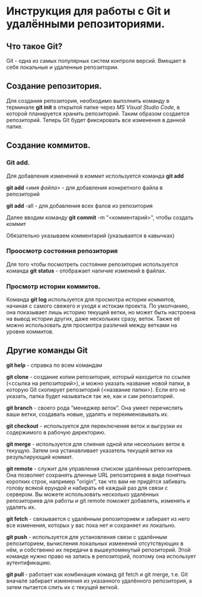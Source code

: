 
# Инструкция для работы с Git и удалёнными репозиториями. #

## Что такое Git?

Git - одна из самых популярных систем контроля версий. Вмещает в себя локальные и удаленные репозитории.

## Создание репозитория.

Для создания репозитория, необходимо выполнить команду в терминале **git init** в открытой папке через *MS Visual Studio Code*, в которой планируется хранить репозиторий. Таким образом создается репозиторий.
Теперь Git будет фиксировать все изменения в данной папке.

## Создание коммитов.

### Git add.

Для добавления изменений в коммит используется команда **git add** 

**git add** *<имя файла>* - для добавления конкретного файла в репозиторий

**git add** -all - для добавления всех фалов из репозитория

Далее вводим команду **git commit** -m "<комментарий>", чтобы создать коммит

Обязательно указываем комментарий (указывается в кавычках)

### Проосмотр состояния репозитория

Для того чтобы посмотреть состояние репозитория используется команда **git status** - отображает наличие изменеий в файлах.

### Просмотр истории коммитов.

Команда **git log** используется для просмотра истории коммитов, начиная с самого свежего и уходя к истокам проекта. По умолчанию, она показывает лишь историю текущей ветки, но может быть настроена на вывод истории других, даже нескольких сразу, веток. Также её можно использовать для просмотра различий между ветками на уровне коммитов.



## Другие команды Git

**git help** - справка по всем командам

**git clone** - создание копии репозитория, который находится по ссылке (<ссылка на репозиторий>), и можно указать название новой папки, в которую Git скопирует репозиторий (<название папки>). Если его не указать, папка будет называться так же, как и сам репозиторий.

**git branch** - своего рода “менеджер веток”. Она умеет перечислять ваши ветки, создавать новые, удалять и переименовывать их.

**git checkout** - используется для переключения веток и выгрузки их содержимого в рабочую директорию.

**git merge** - используется для слияния одной или нескольких веток в текущую. Затем она устанавливает указатель текущей ветки на результирующий коммит.

**git remote** - служит для управления списком удалённых репозиториев. Она позволяет сохранять длинные URL репозиториев в виде понятных коротких строк, например "origin", так что вам не придётся забивать голову всякой ерундой и набирать её каждый раз для связи с сервером. Вы можете использовать несколько удалённых репозиториев для работы и git remote поможет добавлять, изменять и удалять их. 

**git fetch** - связывается с удалённым репозиторием и забирает из него все изменения, которых у вас пока нет и сохраняет их локально.

**git push** - используется для установления связи с удалённым репозиторием, вычисления локальных изменений отсутствующих в нём, и собственно их передачи в вышеупомянутый репозиторий. Этой команде нужно право на запись в репозиторий, поэтому она использует аутентификацию.

**git pull** - работает как комбинация команд git fetch и git merge, т.е. Git вначале забирает изменения из указанного удалённого репозитория, а затем пытается слить их с текущей веткой.
